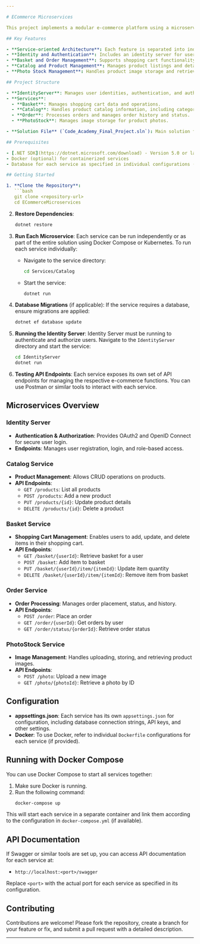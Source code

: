 ```yaml
---

# ECommerce Microservices

This project implements a modular e-commerce platform using a microservices architecture. Built with .NET, it offers a range of services typical of an online store, such as catalog management, ordering, and user authentication via an identity server. Each service is designed to be self-contained, enabling scalability and ease of management.

## Key Features

- **Service-oriented Architecture**: Each feature is separated into independent services.
- **Identity and Authentication**: Includes an identity server for user authentication and authorization.
- **Basket and Order Management**: Supports shopping cart functionality and order processing.
- **Catalog and Product Management**: Manages product listings and details.
- **Photo Stock Management**: Handles product image storage and retrieval.

## Project Structure

- **IdentityServer**: Manages user identities, authentication, and authorization.
- **Services**:
  - **Basket**: Manages shopping cart data and operations.
  - **Catalog**: Handles product catalog information, including categories, prices, and inventory.
  - **Order**: Processes orders and manages order history and status.
  - **PhotoStock**: Manages image storage for product photos.

- **Solution File** (`Code_Academy_Final_Project.sln`): Main solution file to manage all services within the project.

## Prerequisites

- [.NET SDK](https://dotnet.microsoft.com/download) - Version 5.0 or later recommended
- Docker (optional) for containerized services
- Database for each service as specified in individual configurations (e.g., SQL Server, PostgreSQL)

## Getting Started

1. **Clone the Repository**:
   ```bash
   git clone <repository-url>
   cd ECommerceMicroservices
   ```

2. **Restore Dependencies**:
   ```bash
   dotnet restore
   ```

3. **Run Each Microservice**:
   Each service can be run independently or as part of the entire solution using Docker Compose or Kubernetes. To run each service individually:
   - Navigate to the service directory:
     ```bash
     cd Services/Catalog
     ```
   - Start the service:
     ```bash
     dotnet run
     ```

4. **Database Migrations** (if applicable):
   If the service requires a database, ensure migrations are applied:
   ```bash
   dotnet ef database update
   ```

5. **Running the Identity Server**:
   Identity Server must be running to authenticate and authorize users. Navigate to the `IdentityServer` directory and start the service:
   ```bash
   cd IdentityServer
   dotnet run
   ```

6. **Testing API Endpoints**:
   Each service exposes its own set of API endpoints for managing the respective e-commerce functions. You can use Postman or similar tools to interact with each service.

## Microservices Overview

### Identity Server

- **Authentication & Authorization**: Provides OAuth2 and OpenID Connect for secure user login.
- **Endpoints**: Manages user registration, login, and role-based access.

### Catalog Service

- **Product Management**: Allows CRUD operations on products.
- **API Endpoints**: 
  - `GET /products`: List all products
  - `POST /products`: Add a new product
  - `PUT /products/{id}`: Update product details
  - `DELETE /products/{id}`: Delete a product

### Basket Service

- **Shopping Cart Management**: Enables users to add, update, and delete items in their shopping cart.
- **API Endpoints**:
  - `GET /basket/{userId}`: Retrieve basket for a user
  - `POST /basket`: Add item to basket
  - `PUT /basket/{userId}/item/{itemId}`: Update item quantity
  - `DELETE /basket/{userId}/item/{itemId}`: Remove item from basket

### Order Service

- **Order Processing**: Manages order placement, status, and history.
- **API Endpoints**:
  - `POST /order`: Place an order
  - `GET /order/{userId}`: Get orders by user
  - `GET /order/status/{orderId}`: Retrieve order status

### PhotoStock Service

- **Image Management**: Handles uploading, storing, and retrieving product images.
- **API Endpoints**:
  - `POST /photo`: Upload a new image
  - `GET /photo/{photoId}`: Retrieve a photo by ID

## Configuration

- **appsettings.json**: Each service has its own `appsettings.json` for configuration, including database connection strings, API keys, and other settings.
- **Docker**: To use Docker, refer to individual `Dockerfile` configurations for each service (if provided).

## Running with Docker Compose

You can use Docker Compose to start all services together:
1. Make sure Docker is running.
2. Run the following command:
   ```bash
   docker-compose up
   ```

This will start each service in a separate container and link them according to the configuration in `docker-compose.yml` (if available).

## API Documentation

If Swagger or similar tools are set up, you can access API documentation for each service at:
- `http://localhost:<port>/swagger`

Replace `<port>` with the actual port for each service as specified in its configuration.

## Contributing

Contributions are welcome! Please fork the repository, create a branch for your feature or fix, and submit a pull request with a detailed description.

---
```

